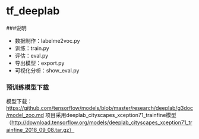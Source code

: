 # tf_deeplab
###说明
* 数据制作：labelme2voc.py
* 训练：train.py
* 评估：eval.py
* 导出模型：export.py
* 可视化分析：show_eval.py

### 预训练模型下载
模型下载：https://github.com/tensorflow/models/blob/master/research/deeplab/g3doc/model_zoo.md
项目采用deeplab_cityscapes_xception71_trainfine模型（http://download.tensorflow.org/models/deeplab_cityscapes_xception71_trainfine_2018_09_08.tar.gz）
